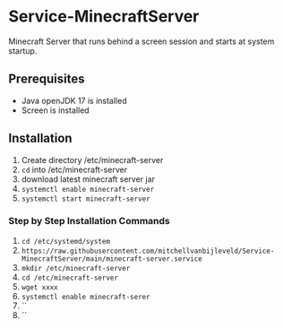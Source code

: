 # Service-MinecraftServer
Minecraft Server that runs behind a screen session and starts at system startup.

## Prerequisites
- Java openJDK 17 is installed
- Screen is installed

## Installation
1. Create directory /etc/minecraft-server
2. `cd` into /etc/minecraft-server
3. download latest minecraft server jar
4. `systemctl enable minecraft-server`
5. `systemctl start minecraft-server`

### Step by Step Installation Commands
1. `cd /etc/systemd/system`
2. `https://raw.githubusercontent.com/mitchellvanbijleveld/Service-MinecraftServer/main/minecraft-server.service`
3. `mkdir /etc/minecraft-server`
4. `cd /etc/minecraft-server`
5. `wget xxxx`
6. `systemctl enable minecraft-serer`
7. ``
8. ``
